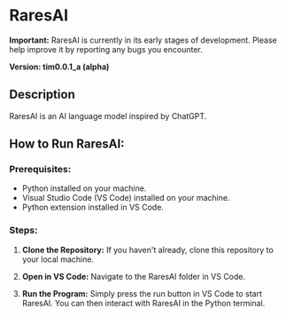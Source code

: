 # RaresAI

**Important:** RaresAI is currently in its early stages of development. Please help improve it by reporting any bugs you encounter.

**Version: tim0.0.1_a (alpha)**

## Description
RaresAI is an AI language model inspired by ChatGPT.

## How to Run RaresAI:

### Prerequisites:
- Python installed on your machine.
- Visual Studio Code (VS Code) installed on your machine.
- Python extension installed in VS Code.

### Steps:

1. **Clone the Repository:** If you haven't already, clone this repository to your local machine.

2. **Open in VS Code:** Navigate to the RaresAI folder in VS Code.

3. **Run the Program:** Simply press the run button in VS Code to start RaresAI. You can then interact with RaresAI in the Python terminal.
